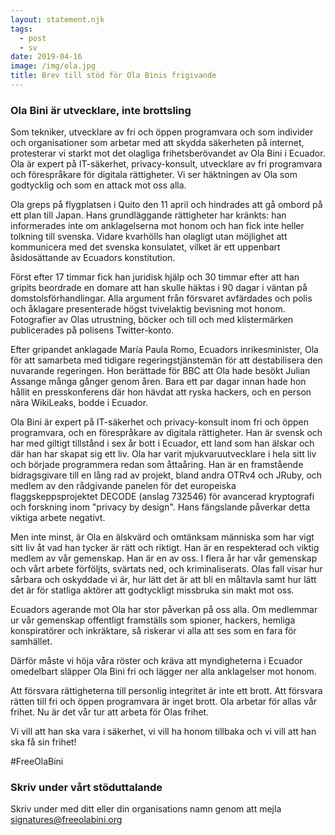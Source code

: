 ```yaml
---
layout: statement.njk
tags:
  - post
  - sv
date: 2019-04-16
image: /img/ola.jpg
title: Brev till stöd för Ola Binis frigivande
---
```


### Ola Bini är utvecklare, inte brottsling

Som tekniker, utvecklare av fri och öppen programvara och som
individer och organisationer som arbetar med att skydda säkerheten på
internet, protesterar vi starkt mot det olagliga
frihetsberövandet av Ola Bini i Ecuador. Ola är expert på IT-säkerhet,
privacy-konsult, utvecklare av fri programvara och förespråkare för
digitala rättigheter. Vi ser häktningen av Ola som
godtycklig och som en attack mot oss alla.

Ola greps på flygplatsen i Quito den 11 april och hindrades att gå
ombord på ett plan till Japan. Hans grundläggande rättigheter
har kränkts: han informerades inte om anklagelserna mot honom och han
fick inte heller tolkning till svenska. Vidare
kvarhölls han olagligt utan möjlighet att kommunicera med det svenska
konsulatet, vilket är ett uppenbart åsidosättande av Ecuadors konstitution.

Först efter 17 timmar fick han juridisk hjälp och 30
timmar efter att han gripits beordrade en domare att han skulle
häktas i 90 dagar i väntan på domstolsförhandlingar. Alla argument
från försvaret avfärdades och polis och åklagare presenterade högst
tvivelaktig bevisning mot honom. Fotografier av Olas utrustning,
böcker och till och med klistermärken publicerades på
polisens Twitter-konto.

Efter gripandet anklagade María Paula Romo, Ecuadors inrikesminister,
Ola för att samarbeta med tidigare regeringstjänstemän för att
destabilisera den nuvarande regeringen. Hon berättade för BBC att Ola
hade besökt Julian Assange många gånger genom åren. Bara ett par dagar
innan hade hon hållit en presskonferens där hon hävdat att ryska
hackers, och en person nära WikiLeaks, bodde i Ecuador.

Ola Bini är expert på IT-säkerhet och privacy-konsult inom fri och öppen
programvara, och en förespråkare av digitala rättigheter. Han är
svensk och har med giltigt tillstånd i sex år bott i Ecuador,
ett land som han älskar och där han har skapat sig ett liv. Ola
har varit mjukvaruutvecklare i hela sitt liv och började programmera redan
som åttaåring. Han är en framstående bidragsgivare till en lång rad av
projekt, bland andra OTRv4 och JRuby, och medlem av den rådgivande
panelen för det europeiska flaggskeppsprojektet DECODE (anslag 732546)
för avancerad kryptografi och forskning inom "privacy by design". Hans
fängslande påverkar detta viktiga arbete negativt.

Men inte minst, är Ola en älskvärd och omtänksam människa som har
vigt sitt liv åt vad han tycker är rätt och riktigt. Han är en
respekterad och viktig medlem av vår gemenskap. Han är en av oss. I
flera år har vår gemenskap och vårt arbete förföljts, svärtats ned,
och kriminaliserats. Olas fall visar hur sårbara och oskyddade vi är,
hur lätt det är att bli en måltavla samt hur lätt det är för
statliga aktörer att godtyckligt missbruka sin makt mot oss.

Ecuadors agerande mot Ola har stor påverkan på oss alla. Om
medlemmar ur vår gemenskap offentligt framställs som spioner, hackers,
hemliga konspiratörer och inkräktare, så riskerar vi alla att ses som
en fara för samhället.

Därför måste vi höja våra röster och kräva att myndigheterna i Ecuador
omedelbart släpper Ola Bini fri och lägger ner alla
anklagelser mot honom.

Att försvara rättigheterna till personlig integritet är inte ett
brott. Att försvara rätten till fri och öppen programvara är inget
brott. Ola arbetar för allas vår frihet. Nu är det vår tur att
arbeta för Olas frihet.

Vi vill att han ska vara i säkerhet, vi vill ha honom tillbaka och vi
vill att han ska få sin frihet!

#FreeOlaBini

### Skriv under vårt stöduttalande
Skriv under med ditt eller din organisations namn genom att mejla
<a href="mailto:signatures@freeolabini.org" id="text-links">signatures@freeolabini.org</a>
